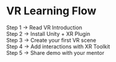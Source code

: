 # VR Learning Flow

Step 1 → Read VR Introduction  
Step 2 → Install Unity + XR Plugin  
Step 3 → Create your first VR scene  
Step 4 → Add interactions with XR Toolkit  
Step 5 → Share demo with your mentor

